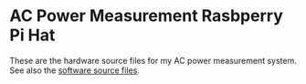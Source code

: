 # AC Power Measurement Rasbperry Pi Hat

These are the hardware source files for my AC power measurement system. See also the [software source files](https://github.com/AdamC19/Gravity_Lessons_SW).
